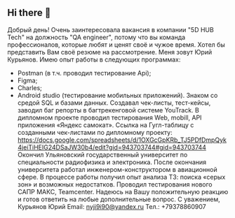 ## Hi there 👋

Добрый день! Очень заинтересовала вакансия в компании "5D HUB Tech" на должность "QA engineer", потому что вы команда профессионалов, которые любят и ценят своё и чужое время. Хотел бы представить Вам своё резюме на рассмотрение. 
Меня зовут Юрий Курьянов. 
Имею опыт работы в следующих программах: 
- Postman (в т.ч. проводил тестирование Api); 
- Figma; 
- Charles;
- Android studio (тестирование мобильных приложений). 
Знаком со средой SQL и базами данных. 
Создавал чек-листы, тест-кейсы, заводил баг репорты в багтрекенговой системе YouTrack. 
В дипломном проекте проводил тестирования Web, mobill, API приложения «Яндекс самокат». Ссылка на Гугл-таблицу с созданными чек-листами по дипломному проекту: https://docs.google.com/spreadsheets/d/1OXGcGpKRb_TJ5PDfDmpQyk4jeiTiHEIG24DSaJW30b4/edit?gid=943703744#gid=943703744 
Окончил Ульяновский государственный университет по специальности радиофизика и электроника. После окончания университета работал инженером-конструктором в авиационной сфере. В процессе работы получил опыт анализа ТЗ: поиска «серых зон» и возможных недостатков. Проводил тестирования нового САПР МАКС, Teamcenter. Надеюсь на Вашу положительную реакцию и готов ответить на любые дополнительные вопрос.
С уважением, 
Курьянов Юрий
Email: nyji9i90@yandex.ru
Тел.: +79378860907

